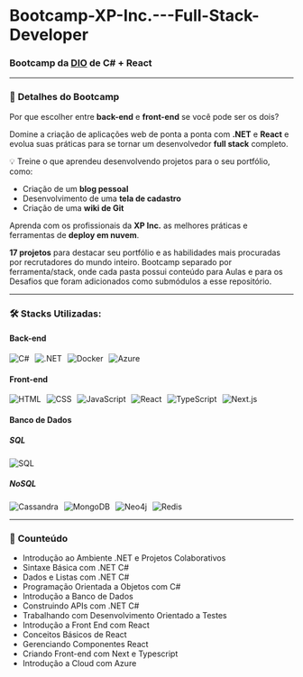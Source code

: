 # Bootcamp-XP-Inc.---Full-Stack-Developer

### Bootcamp da [DIO](https://www.dio.me) de **C# + React**

---

### 📝 **Detalhes do Bootcamp**

Por que escolher entre **back-end** e **front-end** se você pode ser os dois?

Domine a criação de aplicações web de ponta a ponta com **.NET** e **React** e evolua suas práticas para se tornar um desenvolvedor **full stack** completo. 

💡 Treine o que aprendeu desenvolvendo projetos para o seu portfólio, como:

- Criação de um **blog pessoal**
- Desenvolvimento de uma **tela de cadastro**
- Criação de uma **wiki de Git**

Aprenda com os profissionais da **XP Inc.** as melhores práticas e ferramentas de **deploy em nuvem**.

**17 projetos** para destacar seu portfólio e as habilidades mais procuradas por recrutadores do mundo inteiro.
Bootcamp separado por ferramenta/stack, onde cada pasta possui conteúdo para Aulas e para os Desafios que foram adicionados como submódulos a esse repositório.

---

### 🛠 **Stacks Utilizadas:**

#### Back-end

<div style="display: flex; flex-wrap: wrap; gap: 10px;">
    <img src="https://img.shields.io/badge/-C%23-239120?style=flat-square&logo=c-sharp&logoColor=white" alt="C#">
    <img src="https://img.shields.io/badge/-.NET-512BD4?style=flat-square&logo=.net&logoColor=white" alt=".NET">
    <img src="https://img.shields.io/badge/-Docker-2496ED?style=flat-square&logo=docker&logoColor=white" alt="Docker">
    <img src="https://img.shields.io/badge/-Azure-0089D6?style=flat-square&logo=microsoft-azure&logoColor=white" alt="Azure">
</div>

#### Front-end

<div style="display: flex; flex-wrap: wrap; gap: 10px;">
    <img src="https://img.shields.io/badge/-HTML5-E34F26?style=flat-square&logo=html5&logoColor=white" alt="HTML">
    <img src="https://img.shields.io/badge/-CSS3-1572B6?style=flat-square&logo=css3&logoColor=white" alt="CSS">
    <img src="https://img.shields.io/badge/-JavaScript-F7DF1E?style=flat-square&logo=javascript&logoColor=black" alt="JavaScript">
    <img src="https://img.shields.io/badge/-React-20232A?style=flat-square&logo=react&logoColor=61DAFB" alt="React">
    <img src="https://img.shields.io/badge/-TypeScript-007ACC?style=flat-square&logo=typescript&logoColor=white" alt="TypeScript">
    <img src="https://img.shields.io/badge/-Next.js-000000?style=flat-square&logo=nextdotjs&logoColor=white" alt="Next.js">
</div>

#### Banco de Dados

##### **SQL**

<div style="display: flex; flex-wrap: wrap; gap: 10px;">
    <img src="https://img.shields.io/badge/-SQL-4479A1?style=flat-square&logo=databricks&logoColor=white" alt="SQL">
</div>

##### **NoSQL**

<div style="display: flex; flex-wrap: wrap; gap: 10px;">
    <img src="https://img.shields.io/badge/-Cassandra-1287B1?style=flat-square&logo=apache-cassandra&logoColor=white" alt="Cassandra">
    <img src="https://img.shields.io/badge/-MongoDB-47A248?style=flat-square&logo=mongodb&logoColor=white" alt="MongoDB">
    <img src="https://img.shields.io/badge/-Neo4j-008CC1?style=flat-square&logo=neo4j&logoColor=white" alt="Neo4j">
    <img src="https://img.shields.io/badge/-Redis-DC382D?style=flat-square&logo=redis&logoColor=white" alt="Redis">
</div>

---

### 📘 **Counteúdo**
- Introdução ao Ambiente .NET e Projetos Colaborativos
- Sintaxe Básica com .NET C#
- Dados e Listas com .NET C#
- Programação Orientada a Objetos com C#
- Introdução a Banco de Dados
- Construindo APIs com .NET C#
- Trabalhando com Desenvolvimento Orientado a Testes
- Introdução a Front End com React
- Conceitos Básicos de React
- Gerenciando Componentes React
- Criando Front-end com Next e Typescript
- Introdução a Cloud com Azure
